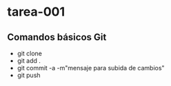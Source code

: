 # tarea-001

## Comandos básicos Git

* git clone
* git add . 
* git commit -a -m"mensaje para subida de cambios"
* git push

